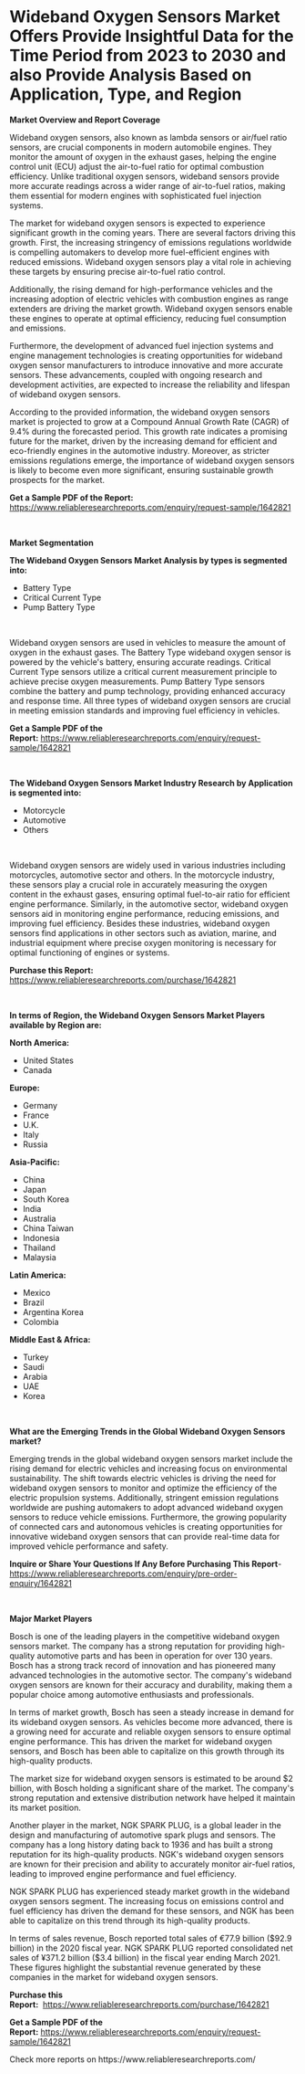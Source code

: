 <p><h1>Wideband Oxygen Sensors Market Offers Provide Insightful Data for the Time Period from 2023 to 2030 and also Provide Analysis Based on Application, Type, and Region</h1></p><p><strong>Market Overview and Report Coverage</strong></p>
<p><p>Wideband oxygen sensors, also known as lambda sensors or air/fuel ratio sensors, are crucial components in modern automobile engines. They monitor the amount of oxygen in the exhaust gases, helping the engine control unit (ECU) adjust the air-to-fuel ratio for optimal combustion efficiency. Unlike traditional oxygen sensors, wideband sensors provide more accurate readings across a wider range of air-to-fuel ratios, making them essential for modern engines with sophisticated fuel injection systems.</p><p>The market for wideband oxygen sensors is expected to experience significant growth in the coming years. There are several factors driving this growth. First, the increasing stringency of emissions regulations worldwide is compelling automakers to develop more fuel-efficient engines with reduced emissions. Wideband oxygen sensors play a vital role in achieving these targets by ensuring precise air-to-fuel ratio control.</p><p>Additionally, the rising demand for high-performance vehicles and the increasing adoption of electric vehicles with combustion engines as range extenders are driving the market growth. Wideband oxygen sensors enable these engines to operate at optimal efficiency, reducing fuel consumption and emissions.</p><p>Furthermore, the development of advanced fuel injection systems and engine management technologies is creating opportunities for wideband oxygen sensor manufacturers to introduce innovative and more accurate sensors. These advancements, coupled with ongoing research and development activities, are expected to increase the reliability and lifespan of wideband oxygen sensors.</p><p>According to the provided information, the wideband oxygen sensors market is projected to grow at a Compound Annual Growth Rate (CAGR) of 9.4% during the forecasted period. This growth rate indicates a promising future for the market, driven by the increasing demand for efficient and eco-friendly engines in the automotive industry. Moreover, as stricter emissions regulations emerge, the importance of wideband oxygen sensors is likely to become even more significant, ensuring sustainable growth prospects for the market.</p></p>
<p><strong>Get a Sample PDF of the Report:</strong> <a href="https://www.reliableresearchreports.com/enquiry/request-sample/1642821">https://www.reliableresearchreports.com/enquiry/request-sample/1642821</a></p>
<p>&nbsp;</p>
<p><strong>Market Segmentation</strong></p>
<p><strong>The Wideband Oxygen Sensors Market Analysis by types is segmented into:</strong></p>
<p><ul><li>Battery Type</li><li>Critical Current Type</li><li>Pump Battery Type</li></ul></p>
<p>&nbsp;</p>
<p><p>Wideband oxygen sensors are used in vehicles to measure the amount of oxygen in the exhaust gases. The Battery Type wideband oxygen sensor is powered by the vehicle's battery, ensuring accurate readings. Critical Current Type sensors utilize a critical current measurement principle to achieve precise oxygen measurements. Pump Battery Type sensors combine the battery and pump technology, providing enhanced accuracy and response time. All three types of wideband oxygen sensors are crucial in meeting emission standards and improving fuel efficiency in vehicles.</p></p>
<p><strong>Get a Sample PDF of the Report:</strong>&nbsp;<a href="https://www.reliableresearchreports.com/enquiry/request-sample/1642821">https://www.reliableresearchreports.com/enquiry/request-sample/1642821</a></p>
<p>&nbsp;</p>
<p><strong>The Wideband Oxygen Sensors Market Industry Research by Application is segmented into:</strong></p>
<p><ul><li>Motorcycle</li><li>Automotive</li><li>Others</li></ul></p>
<p>&nbsp;</p>
<p><p>Wideband oxygen sensors are widely used in various industries including motorcycles, automotive sector and others. In the motorcycle industry, these sensors play a crucial role in accurately measuring the oxygen content in the exhaust gases, ensuring optimal fuel-to-air ratio for efficient engine performance. Similarly, in the automotive sector, wideband oxygen sensors aid in monitoring engine performance, reducing emissions, and improving fuel efficiency. Besides these industries, wideband oxygen sensors find applications in other sectors such as aviation, marine, and industrial equipment where precise oxygen monitoring is necessary for optimal functioning of engines or systems.</p></p>
<p><strong>Purchase this Report:</strong>&nbsp; <a href="https://www.reliableresearchreports.com/purchase/1642821">https://www.reliableresearchreports.com/purchase/1642821</a></p>
<p>&nbsp;</p>
<p><strong>In terms of Region, the Wideband Oxygen Sensors Market Players available by Region are:</strong></p>
<p>
    <p> <strong> North America: </strong>
        <ul>
            <li>United States</li>
            <li>Canada</li>
        </ul>
        </p> 
    <p> <strong> Europe: </strong>
        <ul>
            <li>Germany</li>
            <li>France</li>
            <li>U.K.</li>
            <li>Italy</li>
            <li>Russia</li>
        </ul>
        </p> 
    <p> <strong> Asia-Pacific: </strong>
        <ul>
            <li>China</li>
            <li>Japan</li>
            <li>South Korea</li>
            <li>India</li>
            <li>Australia</li>
            <li>China Taiwan</li>
            <li>Indonesia</li>
            <li>Thailand</li>
            <li>Malaysia</li>
        </ul>
        </p> 
    <p> <strong> Latin America: </strong>
        <ul>
            <li>Mexico</li>
            <li>Brazil</li>
            <li>Argentina Korea</li>
            <li>Colombia</li>
        </ul>
        </p> 
    <p> <strong> Middle East & Africa: </strong>
        <ul>
            <li>Turkey</li>
            <li>Saudi</li>
            <li>Arabia</li>
            <li>UAE</li>
            <li>Korea</li>
        </ul>
    </p>
    </p>
<p>&nbsp;</p>
<p><strong>What are the Emerging Trends in the Global Wideband Oxygen Sensors market?</strong></p>
<p><p>Emerging trends in the global wideband oxygen sensors market include the rising demand for electric vehicles and increasing focus on environmental sustainability. The shift towards electric vehicles is driving the need for wideband oxygen sensors to monitor and optimize the efficiency of the electric propulsion systems. Additionally, stringent emission regulations worldwide are pushing automakers to adopt advanced wideband oxygen sensors to reduce vehicle emissions. Furthermore, the growing popularity of connected cars and autonomous vehicles is creating opportunities for innovative wideband oxygen sensors that can provide real-time data for improved vehicle performance and safety.</p></p>
<p><strong>Inquire or Share Your Questions If Any Before Purchasing This Report</strong>- <a href="https://www.reliableresearchreports.com/enquiry/pre-order-enquiry/1642821">https://www.reliableresearchreports.com/enquiry/pre-order-enquiry/1642821</a></p>
<p>&nbsp;</p>
<p><strong>Major Market Players</strong></p>
<p><p>Bosch is one of the leading players in the competitive wideband oxygen sensors market. The company has a strong reputation for providing high-quality automotive parts and has been in operation for over 130 years. Bosch has a strong track record of innovation and has pioneered many advanced technologies in the automotive sector. The company's wideband oxygen sensors are known for their accuracy and durability, making them a popular choice among automotive enthusiasts and professionals. </p><p>In terms of market growth, Bosch has seen a steady increase in demand for its wideband oxygen sensors. As vehicles become more advanced, there is a growing need for accurate and reliable oxygen sensors to ensure optimal engine performance. This has driven the market for wideband oxygen sensors, and Bosch has been able to capitalize on this growth through its high-quality products.</p><p>The market size for wideband oxygen sensors is estimated to be around $2 billion, with Bosch holding a significant share of the market. The company's strong reputation and extensive distribution network have helped it maintain its market position. </p><p>Another player in the market, NGK SPARK PLUG, is a global leader in the design and manufacturing of automotive spark plugs and sensors. The company has a long history dating back to 1936 and has built a strong reputation for its high-quality products. NGK's wideband oxygen sensors are known for their precision and ability to accurately monitor air-fuel ratios, leading to improved engine performance and fuel efficiency.</p><p>NGK SPARK PLUG has experienced steady market growth in the wideband oxygen sensors segment. The increasing focus on emissions control and fuel efficiency has driven the demand for these sensors, and NGK has been able to capitalize on this trend through its high-quality products.</p><p>In terms of sales revenue, Bosch reported total sales of €77.9 billion ($92.9 billion) in the 2020 fiscal year. NGK SPARK PLUG reported consolidated net sales of ¥371.2 billion ($3.4 billion) in the fiscal year ending March 2021. These figures highlight the substantial revenue generated by these companies in the market for wideband oxygen sensors.</p></p>
<p><strong>Purchase this Report:</strong>&nbsp;&nbsp;<a href="https://www.reliableresearchreports.com/purchase/1642821">https://www.reliableresearchreports.com/purchase/1642821</a></p>
<p></p>
<p><strong>Get a Sample PDF of the Report:</strong>&nbsp;<a href="https://www.reliableresearchreports.com/enquiry/request-sample/1642821">https://www.reliableresearchreports.com/enquiry/request-sample/1642821</a></p>
<p>Check more reports on https://www.reliableresearchreports.com/</p>